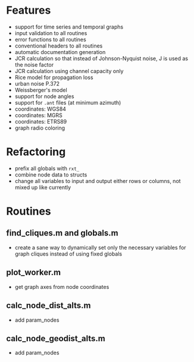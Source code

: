 # Features
- support for time series and temporal graphs
- input validation to all routines
- error functions to all routines
- conventional headers to all routines
- automatic documentation generation
- JCR calculation so that instead of Johnson-Nyquist noise, J is used as the noise factor
- JCR calculation using channel capacity only
- Rice model for propagation loss
- urban noise P.372
- Weissberger's model
- support for node angles
- support for `.ant` files (at minimum azimuth)
- coordinates: WGS84
- coordinates: MGRS
- coordinates: ETRS89
- graph radio coloring

# Refactoring
- prefix all globals with `rxt_`
- combine node data to structs
- change all variables to input and output either rows or columns, not mixed up like currently

# Routines

## find_cliques.m and globals.m
- create a sane way to dynamically set only the necessary variables for graph cliques instead of using fixed globals

## plot_worker.m
- get graph axes from node coordinates

## calc_node_dist_alts.m
- add param_nodes

## calc_node_geodist_alts.m
- add param_nodes